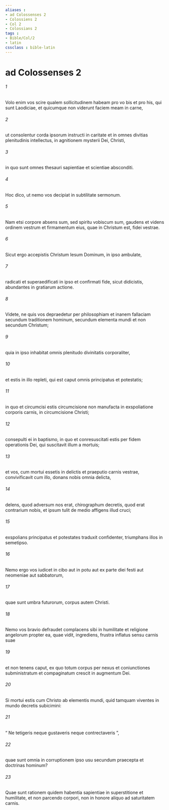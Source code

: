 ```yaml
---
aliases : 
- ad Colossenses 2
- Colossiens 2
- Col 2
- Colossians 2
tags : 
- Bible/Col/2
- latin
cssclass : bible-latin
---
```


# ad Colossenses 2

###### 1
Volo enim vos scire qualem sollicitudinem habeam pro vo bis et pro his, qui sunt Laodiciae, et quicumque non viderunt faciem meam in carne, 
###### 2
ut consolentur corda ipsorum instructi in caritate et in omnes divitias plenitudinis intellectus, in agnitionem mysterii Dei, Christi, 
###### 3
in quo sunt omnes thesauri sapientiae et scientiae absconditi. 
###### 4
Hoc dico, ut nemo vos decipiat in subtilitate sermonum. 
###### 5
Nam etsi corpore absens sum, sed spiritu vobiscum sum, gaudens et videns ordinem vestrum et firmamentum eius, quae in Christum est, fidei vestrae.
###### 6
Sicut ergo accepistis Christum Iesum Dominum, in ipso ambulate, 
###### 7
radicati et superaedificati in ipso et confirmati fide, sicut didicistis, abundantes in gratiarum actione. 
###### 8
Videte, ne quis vos depraedetur per philosophiam et inanem fallaciam secundum traditionem hominum, secundum elementa mundi et non secundum Christum; 
###### 9
quia in ipso inhabitat omnis plenitudo divinitatis corporaliter, 
###### 10
et estis in illo repleti, qui est caput omnis principatus et potestatis; 
###### 11
in quo et circumcisi estis circumcisione non manufacta in exspoliatione corporis carnis, in circumcisione Christi; 
###### 12
consepulti ei in baptismo, in quo et conresuscitati estis per fidem operationis Dei, qui suscitavit illum a mortuis; 
###### 13
et vos, cum mortui essetis in delictis et praeputio carnis vestrae, convivificavit cum illo, donans nobis omnia delicta, 
###### 14
delens, quod adversum nos erat, chirographum decretis, quod erat contrarium nobis, et ipsum tulit de medio affigens illud cruci; 
###### 15
exspolians principatus et potestates traduxit confidenter, triumphans illos in semetipso.
###### 16
Nemo ergo vos iudicet in cibo aut in potu aut ex parte diei festi aut neomeniae aut sabbatorum, 
###### 17
quae sunt umbra futurorum, corpus autem Christi. 
###### 18
Nemo vos bravio defraudet complacens sibi in humilitate et religione angelorum propter ea, quae vidit, ingrediens, frustra inflatus sensu carnis suae 
###### 19
et non tenens caput, ex quo totum corpus per nexus et coniunctiones subministratum et compaginatum crescit in augmentum Dei.
###### 20
Si mortui estis cum Christo ab elementis mundi, quid tamquam viventes in mundo decretis subicimini: 
###### 21
“ Ne tetigeris neque gustaveris neque contrectaveris ”, 
###### 22
quae sunt omnia in corruptionem ipso usu secundum praecepta et doctrinas hominum? 
###### 23
Quae sunt rationem quidem habentia sapientiae in superstitione et humilitate, et non parcendo corpori, non in honore aliquo ad saturitatem carnis.
